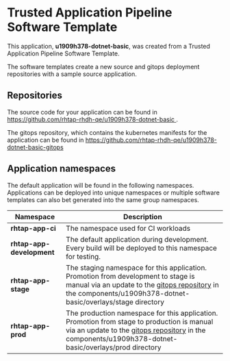 # Trusted Application Pipeline Software Template

This application, **u1909h378-dotnet-basic**, was created from a Trusted Application Pipeline Software Template.

The software templates create a new source and gitops deployment repositories with a sample source application. 

## Repositories

The source code for your application can be found in [https://github.com/rhtap-rhdh-qe/u1909h378-dotnet-basic ](https://github.com/rhtap-rhdh-qe/u1909h378-dotnet-basic ).
 
The gitops repository, which contains the kubernetes manifests for the application can be found in 
[https://github.com/rhtap-rhdh-qe/u1909h378-dotnet-basic-gitops ](https://github.com/rhtap-rhdh-qe/u1909h378-dotnet-basic-gitops ) 

## Application namespaces 

The default application will be found in the following namespaces. Applications can be deployed into unique namespaces or multiple software templates can also bet generated into the same group namespaces.  

|  Namespace   |  Description   |  
| -------- | -------- |
| **rhtap-app-ci** | The namespace used for CI workloads |
| **rhtap-app-development** | The default application during development. Every build will be deployed to this namespace for testing. |
| **rhtap-app-stage** | The staging namespace for this application. Promotion from development to stage is manual via an update to the [gitops repository](https://github.com/rhtap-rhdh-qe/u1909h378-dotnet-basic-gitops ) in the components/u1909h378-dotnet-basic/overlays/stage directory |
| **rhtap-app-prod** | The production namespace for this application. Promotion from stage to production is manual via an update to the [gitops repository](https://github.com/rhtap-rhdh-qe/u1909h378-dotnet-basic-gitops ) in the components/u1909h378-dotnet-basic/overlays/prod directory |